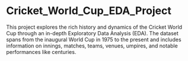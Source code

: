 # Cricket_World_Cup_EDA_Project
This project explores the rich history and dynamics of the Cricket World Cup through an in-depth Exploratory Data Analysis (EDA). The dataset spans from the inaugural World Cup in 1975 to the present and includes information on innings, matches, teams, venues, umpires, and notable performances like centuries.
